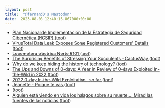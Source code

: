 ```yaml
---
layout: post
title:  "@fernand0's Mastodon"
date:  2023-08-08 12:40:15.867000+00:00
---
```

*  [Plan Nacional de Implementación de la Estrategia de Seguridad Cibernética (NCSIP) ](https://blog.segu-info.com.ar) ([toot](https://mastodon.social/@fernand0/110854040181680306))
*  [VirusTotal Data Leak Exposes Some Registered Customers' Details ](https://thehackernews.com/2023/07/virustotal-data-leak-exposes-some.htm) ([toot](https://mastodon.social/@fernand0/110853660830895425))
*  [Locomotora eléctrica Norte 6101 ](https://www.flickr.com/photos/fernand0/53094893454) ([toot](https://mastodon.social/@fernand0/110853583042544173))
*  [The Surprising Benefits of Stressing Your Succulents - CactusWay ](https://cactusway.com/the-surprising-benefits-of-stressing-your-succulents) ([toot](https://mastodon.social/@fernand0/110853498383751703))
*  [Why do we keep hiding the history of technology? ](https://globalvoices.org/2023/08/04/why-do-we-keep-hiding-the-history-of-technology) ([toot](https://mastodon.social/@fernand0/110853286466202216))
*  [The Ups and Downs of 0-days: A Year in Review of 0-days Exploited In-the-Wild in 2022  ](https://security.googleblog.com/2023/07/the-ups-and-downs-of-0-days-year-in.htm) ([toot](https://mastodon.social/@fernand0/110853035271718145))
*  [2022 0-day In-the-Wild Exploitation…so far ](https://googleprojectzero.blogspot.com/2022/06/2022-0-day-in-wild-exploitationso-far.htm) ([toot](https://mastodon.social/@fernand0/110852884160870831))
*  [Jeanette - Porque te vas ](https://www.youtube.com/watch?v=TjUhXbGdLYo&feature=youtu.b) ([toot](https://mastodon.social/@fernand0/110850265159027913))
*  [ ](https://mastodon.social/@runjaj) ([toot](https://mastodon.social/@fernand0/110850257007708406))
*  [Alguien está viendo en vida los halagos sobre su muerte.... Mirad las fuentes de las noticias ](https://mastodon.social/@fernand0/110850186706890808) ([toot](https://mastodon.social/@fernand0/110850186706890808))
